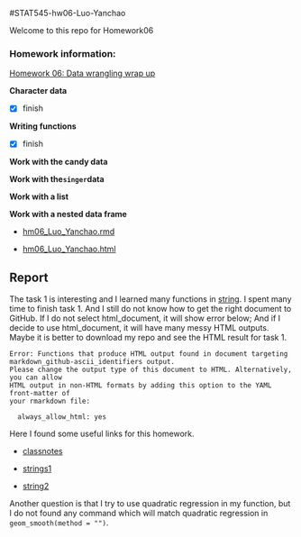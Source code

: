 #STAT545-hw06-Luo-Yanchao

Welcome to this repo for Homework06

### Homework information: 

[Homework 06: Data wrangling wrap up](http://stat545.com/hw06_data-wrangling-conclusion.html)

**Character data**

- [x] finish

**Writing functions**

- [x] finish

**Work with the candy data**

**Work with the`singer`data**

**Work with a list**

**Work with a nested data frame**

+ [hm06_Luo_Yanchao.rmd](https://github.com/yanchaoluo/STAT545-hw-Luo-Yanchao/blob/master/hw6/hm06_Luo_Yanchao.rmd)

+ [hm06_Luo_Yanchao.html](https://github.com/yanchaoluo/STAT545-hw-Luo-Yanchao/blob/master/hw6/hm06_Luo_Yanchao.html)

## Report 

The task 1 is interesting and I learned many functions in [string](http://r4ds.had.co.nz/strings.html).
I spent many time to finish task 1. And I still do not know how to get the right document to GitHub. If I do not select html_document, it will show error below; And if I decide to use html_document, it will have many messy HTML outputs. Maybe it is better to download my repo and see the HTML result for task 1.

```
Error: Functions that produce HTML output found in document targeting markdown_github-ascii_identifiers output.
Please change the output type of this document to HTML. Alternatively, you can allow
HTML output in non-HTML formats by adding this option to the YAML front-matter of
your rmarkdown file:

  always_allow_html: yes
```

Here I found some useful links for this homework. 

+ [classnotes](http://stat545.com/block012_function-regress-lifeexp-on-year.html)

+ [strings1](https://github.com/siskavera/r4ds_exercises/blob/master/strings.R) 

+ [string2](http://stat545.com/block022_regular-expression.html)

Another question is that I try to use quadratic regression in my function, but I do not found any command which will match quadratic regression in `geom_smooth(method = "")`.